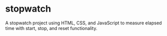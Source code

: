# stopwatch
A stopwatch project using HTML, CSS, and JavaScript to measure elapsed time with start, stop, and reset functionality.
